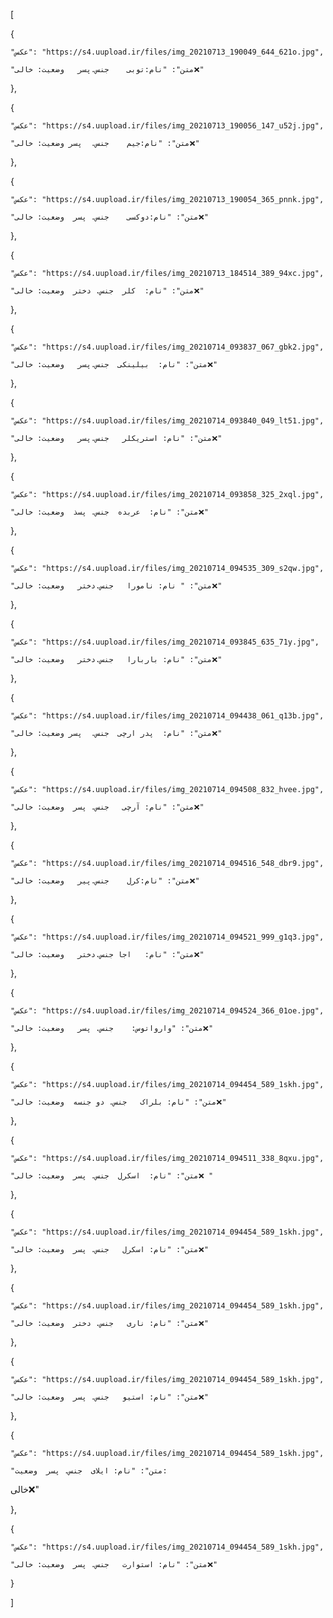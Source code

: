[

  {

    "عکس": "https://s4.uupload.ir/files/img_20210713_190049_644_621o.jpg",

    "متن": "نام:توبی    جنس.پسر   وضعیت: خالی❌"

  },

  {

    "عکس": "https://s4.uupload.ir/files/img_20210713_190056_147_u52j.jpg",

    "متن": "نام:جیم    جنس.  پسر وضعیت: خالی❌"

  },

  {

    "عکس": "https://s4.uupload.ir/files/img_20210713_190054_365_pnnk.jpg",

    "متن": "نام:دوکسی    جنس. پسر  وضعیت: خالی❌"

  },

  {

    "عکس": "https://s4.uupload.ir/files/img_20210713_184514_389_94xc.jpg",

    "متن": "نام:  کلر  جنس. دختر  وضعیت: خالی❌"

  },

  {

    "عکس": "https://s4.uupload.ir/files/img_20210714_093837_067_gbk2.jpg",

    "متن": "نام:  بیلینکی  جنس.پسر   وضعیت: خالی❌"

  },

  {

    "عکس": "https://s4.uupload.ir/files/img_20210714_093840_049_lt51.jpg",

    "متن": "نام: استریکلر   جنس.پسر   وضعیت: خالی❌"

  },

  {

    "عکس": "https://s4.uupload.ir/files/img_20210714_093858_325_2xql.jpg",

    "متن": "نام:  عربده  جنس. پسذ  وضعیت: خالی❌"

  },

  {

    "عکس": "https://s4.uupload.ir/files/img_20210714_094535_309_s2qw.jpg",

    "متن": " نام: نامورا   جنس.دختر   وضعیت: خالی❌"

  },

  {

    "عکس": "https://s4.uupload.ir/files/img_20210714_093845_635_71y.jpg",

    "متن": "نام: باربارا   جنس.دختر   وضعیت: خالی❌"

  },

  {

    "عکس": "https://s4.uupload.ir/files/img_20210714_094438_061_q13b.jpg",

    "متن": "نام:  پدر ارچی  جنس.  پسر وضعیت: خالی❌"

  },

  {

    "عکس": "https://s4.uupload.ir/files/img_20210714_094508_832_hvee.jpg",

    "متن": "نام: آرچی   جنس. پسر  وضعیت: خالی❌"

  },

  {

    "عکس": "https://s4.uupload.ir/files/img_20210714_094516_548_dbr9.jpg",

    "متن": "نام:کرل    جنس.پیر   وضعیت: خالی❌"

  },

  {

    "عکس": "https://s4.uupload.ir/files/img_20210714_094521_999_g1q3.jpg",

    "متن": "نام:   اجا جنس.دختر   وضعیت: خالی❌"

  },

  {

    "عکس": "https://s4.uupload.ir/files/img_20210714_094524_366_01oe.jpg",

    "متن": "وارواتوس:    جنس. پسر   وضعیت: خالی❌"

  },

  {

    "عکس": "https://s4.uupload.ir/files/img_20210714_094454_589_1skh.jpg",

    "متن": "نام: بلراک   جنس. دو جنسه  وضعیت: خالی❌"

  },

  {

    "عکس": "https://s4.uupload.ir/files/img_20210714_094511_338_8qxu.jpg",

    "متن": "نام:  اسکرل  جنس. پسر  وضعیت: خالی❌ "

  },

  {
  
    "عکس": "https://s4.uupload.ir/files/img_20210714_094454_589_1skh.jpg",

    "متن": "نام: اسکرل   جنس. پسر  وضعیت: خالی❌"

  },

  {

    "عکس": "https://s4.uupload.ir/files/img_20210714_094454_589_1skh.jpg",

    "متن": "نام: ناری   جنس. دختر  وضعیت: خالی❌"

  },

  {

    "عکس": "https://s4.uupload.ir/files/img_20210714_094454_589_1skh.jpg",

    "متن": "نام: استیو   جنس. پسر  وضعیت: خالی❌"

  },

  {

    "عکس": "https://s4.uupload.ir/files/img_20210714_094454_589_1skh.jpg",

    "متن": "نام: ایلای  جنس. پسر  وضعیت: 

خالی❌"

  },

  {

    "عکس": "https://s4.uupload.ir/files/img_20210714_094454_589_1skh.jpg",

    "متن": "نام: استوارت   جنس. پسر  وضعیت: خالی❌"

  

  }

]
